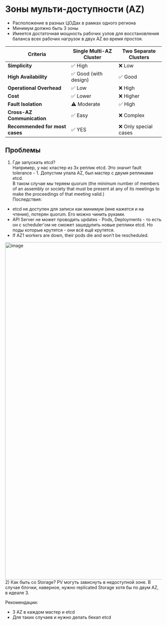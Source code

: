 # Зоны мульти-доступности (AZ)
- Расположение в разных ЦОДах в рамках одного региона
- Минимум должно быть 3 зоны
- Имеется достаточная мощность рабочих узлов для восстановления баланса всех рабочих нагрузок в двух AZ во время простоя.

| Criteria                   | Single Multi-AZ Cluster        | Two Separate Clusters         |
|----------------------------|-------------------------------|-------------------------------|
| **Simplicity**             | ✅ High                       | ❌ Low                        |
| **High Availability**      | ✅ Good (with design)         | ✅ Good                       |
| **Operational Overhead**   | ✅ Low                        | ❌ High                       |
| **Cost**                   | ✅ Lower                      | ❌ Higher                     |
| **Fault Isolation**        | ⚠️ Moderate                  | ✅ High                       |
| **Cross-AZ Communication** | ✅ Easy                       | ❌ Complex                    |
| **Recommended for most cases** | ✅ YES                    | ❌ Only special cases         |

## Проблемы
1) Где запускать etcd? <br>
Например, у нас кластер из 3х реплик etcd. Это значит fault tolerance - 1. Допустим упала AZ, был мастер с двумя репликами etcd. <br>
В таком случае мы теряем quorum (the minimum number of members of an assembly or society that must be present at any of its meetings to make the proceedings of that meeting valid.) <br>
Последствия:
- etcd не доступен для записи как минимум (мне кажется и на чтение), потерян quorum. Его можно чинить руками.
- API Server не может проводить updates - Pods, Deployments - то есть он с scheduler'ом не сможет зашедулить новые реплики etcd. Но поды которые крутятся - они всё ещё крутятся.
- If AZ1 workers are down, their pods die and won’t be rescheduled.
<img width="1376" height="1086" alt="image" src="https://github.com/user-attachments/assets/844f0d0e-d36c-435d-a066-1194eb03fce7" />
2) Как быть со Storage? PV могуть зависнуть в недоступной зоне. В случае блочки, наверное, нужно replicated Storage хотя бы по двум AZ, в идеале 3.
  
Рекомендации: <br>
- 3 AZ в каждом мастер и etcd  <br>
- Для таких случаев и нужно делать бекап etcd

